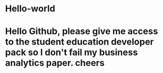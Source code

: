 # Hello-world
# Hello Github, please give me access to the student education developer pack so I don't fail my business analytics paper. cheers
